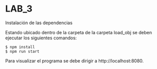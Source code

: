 # LAB_3

Instalación de las dependencias

Estando ubicado dentro de la carpeta de la carpeta load_obj se deben ejecutar los siguientes comandos:

```
$ npm install
$ npm run start
```

Para visualizar el programa se debe dirigir a http://localhost:8080.
